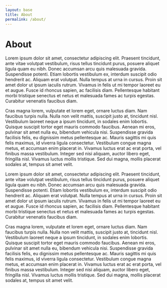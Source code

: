 ```yaml
---
layout: base
title: About
permalink: /about/
---
```


# About
Lorem ipsum dolor sit amet, consectetur adipiscing elit. Praesent tincidunt, ante vitae volutpat vestibulum, risus tellus tincidunt purus, posuere aliquet ligula quam eu nibh. Donec accumsan arcu quis malesuada gravida. Suspendisse potenti. Etiam lobortis vestibulum ex, interdum suscipit odio hendrerit ac. Aliquam erat volutpat. Nulla tempus at urna in cursus. Proin sit amet dolor ut ipsum iaculis rutrum. Vivamus in felis ut mi tempor laoreet eu et augue. Fusce id rhoncus sapien, ac facilisis diam. Pellentesque habitant morbi tristique senectus et netus et malesuada fames ac turpis egestas. Curabitur venenatis faucibus diam.

Cras magna lorem, vulputate et lorem eget, ornare luctus diam. Nam faucibus turpis nulla. Nulla non velit mattis, suscipit justo at, tincidunt nisl. Vestibulum laoreet neque a ipsum tincidunt, in sodales enim lobortis. Quisque suscipit tortor eget mauris commodo faucibus. Aenean mi eros, pulvinar sit amet nulla eu, bibendum vehicula nisi. Suspendisse gravida facilisis felis, eu dignissim metus pellentesque ac. Mauris sagittis mi quis felis maximus, id viverra ligula consectetur. Vestibulum congue magna metus, et accumsan enim placerat in. Vivamus luctus erat ac erat porta, vel finibus massa vestibulum. Integer sed nisi aliquam, auctor libero eget, fringilla nisl. Vivamus luctus mollis tristique. Sed dui magna, mollis placerat sodales at, tempus sit amet velit.

Lorem ipsum dolor sit amet, consectetur adipiscing elit. Praesent tincidunt, ante vitae volutpat vestibulum, risus tellus tincidunt purus, posuere aliquet ligula quam eu nibh. Donec accumsan arcu quis malesuada gravida. Suspendisse potenti. Etiam lobortis vestibulum ex, interdum suscipit odio hendrerit ac. Aliquam erat volutpat. Nulla tempus at urna in cursus. Proin sit amet dolor ut ipsum iaculis rutrum. Vivamus in felis ut mi tempor laoreet eu et augue. Fusce id rhoncus sapien, ac facilisis diam. Pellentesque habitant morbi tristique senectus et netus et malesuada fames ac turpis egestas. Curabitur venenatis faucibus diam.

Cras magna lorem, vulputate et lorem eget, ornare luctus diam. Nam faucibus turpis nulla. Nulla non velit mattis, suscipit justo at, tincidunt nisl. Vestibulum laoreet neque a ipsum tincidunt, in sodales enim lobortis. Quisque suscipit tortor eget mauris commodo faucibus. Aenean mi eros, pulvinar sit amet nulla eu, bibendum vehicula nisi. Suspendisse gravida facilisis felis, eu dignissim metus pellentesque ac. Mauris sagittis mi quis felis maximus, id viverra ligula consectetur. Vestibulum congue magna metus, et accumsan enim placerat in. Vivamus luctus erat ac erat porta, vel finibus massa vestibulum. Integer sed nisi aliquam, auctor libero eget, fringilla nisl. Vivamus luctus mollis tristique. Sed dui magna, mollis placerat sodales at, tempus sit amet velit.